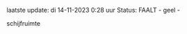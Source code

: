 laatste update: 
di 14-11-2023  0:28   uur 
Status: FAALT - geel - 
<div class="service Y">schijfruimte</div>